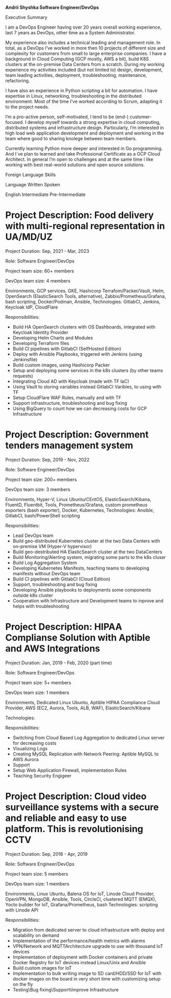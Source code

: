 **Andrii Shyshka          Software Engineer/DevOps**

Executive Summary

I am a DevOps Engineer having over 20 years overall working experience, last 7 years as DevOps, other time as a System Administrator.

My experience also includes a technical leading and management role. In total, as a DevOps I’ve worked in more then 10 projects of different size and complexity for customers from small to large enterprise companies. I have a background in Cloud Computing (GCP mostly, AWS a bit), build K8S clusters at the on-premise Data Centers from a scratch. During my working experience my activities included (but not limited to) design, development, team leading activities, deployment, troubleshooting, maintenance, refactoring.

I have also an experience in Python scripting a bit for automation. I have expertise in Linux, networking, troubleshooting in the distributed environment. Most of the time I’ve worked according to Scrum, adapting it to the project needs.

I’m a pro-active person, self-motivated, I tend to be (end-) customer- focused. I develop myself towards a strong expertise in cloud computing, distributed systems and infrastructure design. Particularly, I’m interested in high load web application development and deployment and working in the team where good to sharing knolege between team members.

Currently learning Python more deeper and interested in Go programming. And I`ve plan to learned and take Professional Certificate as a GCP Cloud Architect. In general I’m open to challenges and at the same time I like working with best real-world solutions and open source solutions.

Foreign Language Skills

Language  Written      Spoken

English   Intermediate Pre-Intermediate

# Project Description: Food delivery with multi-regional representation in UA/MD/UZ

Project Duration: Sep, 2021 - Mar, 2023

Role: Software Engineer/DevOps

Project team size: 60+ members

DevOps team size: 4 members

Environments, GCP services, GKE, Hashicorp Terrafom/Packer/Vault, Helm, OpenSearch (ElasticSearch Tools, alternative), Zabbix/Prometheus/Grafana, bash scripting, Docker/Podman, Ansible, Technologies: GitlabCI, Jenkins, Keycloak IdP, CloudFlare

Responsibilities: 
- Build HA OpenSearch clusters with OS Dashboards, integrated with Keycloak Identity Provider
- Developing Helm Charts and Modules
- Developing Terraform files
- Build CI pipelines with GitlabCI (SelfHosted Edition)
- Deploy with Ansible Playbooks, triggered with Jenkins (using Jenkinsfile)
- Build custom images, using Hashicorp Packer
- Setup and deploying some services in the k8s clusters (by other teams requests)
- Integrating Cloud AD with Keycloak (made with TF IaC)
- Using Vault to storing variables instead GitlabCI Varibles, to using with TF
- Setup CloudFlare WAF Rules, manually and with TF
- Support infrastructure, troubleshooting and bug fixing
- Using BigQuery to count how we can decreasing costs for GCP Infrastructure

# Project Description: Government tenders management system

Project Duration: Sep, 2019 - Nov, 2022

Role: Software Engineer/DevOps

Project team size: 200+ members

DevOps team size: 3 members

Environments, Hyper-V, Linux Ubuntu/CEntOS, ElasticSearch/Kibana, FluentD, Fluentbit, Tools, Prometheus/Grafana, custom prometheus exporters (bash exporter), Docker, Kubernetes, Technologies: Ansible, GitlabCI, bash/PowerShell scripting

Responsibilities:
- Lead DevOps team
- Build geo-distributed Kubernetes cluster at the two Data Centers with on-premise VM (Hyper-V hypervisor)
- Build geo-destributed HA ElasticSearch cluster at the two DataCenters
- Build Monitoring/Alerting system, migrating some parts to the k8s cluser
- Build Log Aggregation System
- Developing Kubernetes Manifests, teaching teams to developing manifests without DevOps team
- Build CI pipelines with GitlabCI (Cloud Edition)
- Support, troubleshooting and bug fixing
- Developing Ansible playbooks to deployments some components outside k8s cluster
- Cooperation with Infrastructure and Development teams to inprove and helps with troubleshooting

# Project Description: HIPAA Complianse Solution with Aptible and AWS Integrations

Project Duration: Jan, 2019 - Feb, 2020 (part time)

Role: Software Engineer/DevOps

Project team size: 5+ members

DevOps team size: 1 members

Environments, Dedicated Linux Ubuntu, Aptible HIPAA Compliance Cloud Provider, AWS (EC2, Aurora, Tools, ALB, WAF), ElasticSearch/Kibana

Technologies:

Responsibilities:
- Switching from Cloud Based Log Aggregation to dedicated Linux server for decreasing costs
- Visualizing Logs
- Creating MySQL Replication with Network Peering: Aptible MySQL to AWS Aurora
- Support
- Setup Web Application Firewall, implementation Rules
- Teaching Security Engigeer

# Project Description: Cloud video surveillance systems with a secure and reliable and easy to use platform. This is revolutionising CCTV

Project Duration: Sep, 2018 - Apr, 2019

Role: Software Engineer/DevOps

Project team size: 5 members

DevOps team size: 1 members

Environments, Linux Ubuntu, Balena OS for IoT, Linode Cloud Provider, OpenVPN, MongoDB, Ansible, Tools, CircleCI, clustered MQTT (EMQX), Yocto builder for IoT, Grafana/Prometheus, bash Technologies: scripting with Linode API

Responsibilities:
- Migration from dedicated server to cloud infrastructure with deploy and scalability on demand
- Implementation of the performance/health metrics with alarms
- VPN/Network and MQTTArchitecture upgrade to use with thousand IoT devices
- Implementation of deployment with Docker containers and private Docker Registry for IoT devices instead Linux/Unix and Ansible
- Build custom images for IoT
- Implementation to bulk writing image to SD card/HDD/SSD for IoT with docker images on the board in very short time with customizing setup on the fly
- Testing\Bug fixing\Support\Improve Infrastructure

